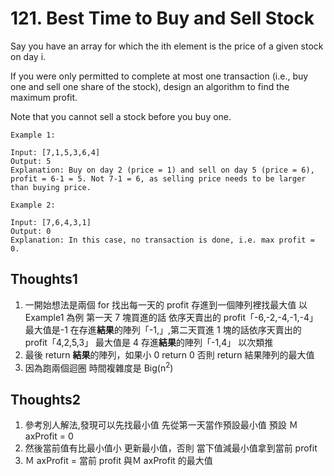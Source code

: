 # 121. Best Time to Buy and Sell Stock

Say you have an array for which the ith element is the price of a given stock on day i.

If you were only permitted to complete at most one transaction (i.e., buy one and sell one share of the stock), design an algorithm to find the maximum profit.

Note that you cannot sell a stock before you buy one.

```
Example 1:

Input: [7,1,5,3,6,4]
Output: 5
Explanation: Buy on day 2 (price = 1) and sell on day 5 (price = 6), profit = 6-1 = 5. Not 7-1 = 6, as selling price needs to be larger than buying price.

Example 2:

Input: [7,6,4,3,1]
Output: 0
Explanation: In this case, no transaction is done, i.e. max profit = 0.
```

## Thoughts1

1. 一開始想法是兩個 for 找出每一天的 profit 存進到一個陣列裡找最大值
   以 Example1 為例 第一天 7 塊買進的話
   依序天賣出的 profit「-6,-2,-4,-1,-4」最大值是-1 在存進**結果**的陣列「-1,」,第二天買進 1 塊的話依序天賣出的 profit「4,2,5,3」 最大值是 4 存進**結果**的陣列「-1,4」 以次類推
2. 最後 return **結果**的陣列，如果小 0 return 0 否則 return 結果陣列的最大值
3. 因為跑兩個迴圈 時間複雜度是 Big(n<sup>2</sup>)

## Thoughts2

1. 參考別人解法,發現可以先找最小值 先從第一天當作預設最小值 預設 Ｍ axProfit = 0
2. 然後當前值有比最小值小 更新最小值，否則 當下值減最小值拿到當前 profit
3. Ｍ axProfit = 當前 profit 與Ｍ axProfit 的最大值
